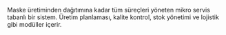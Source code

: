 Maske üretiminden dağıtımına kadar tüm süreçleri yöneten mikro servis tabanlı bir sistem. Üretim planlaması, kalite kontrol, stok yönetimi ve lojistik gibi modüller içerir.

